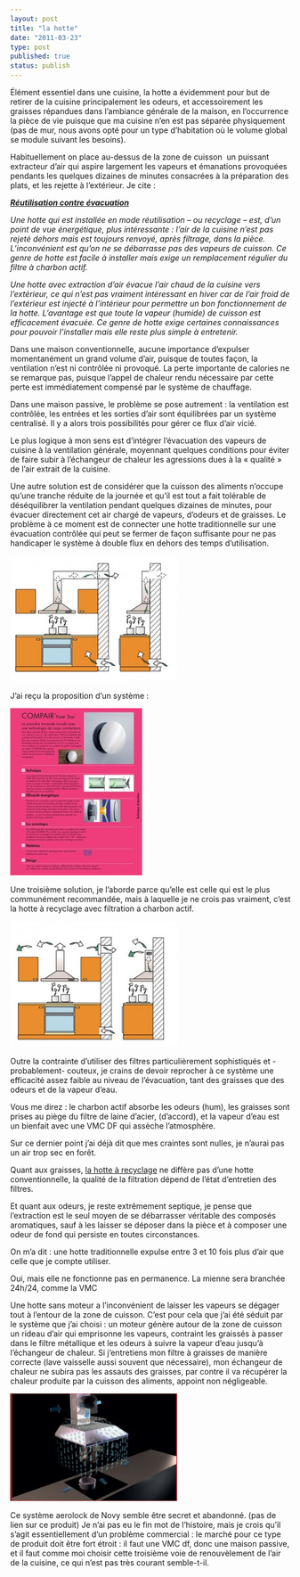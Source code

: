 ```yaml
---
layout: post
title: "la hotte"
date: "2011-03-23"
type: post
published: true
status: publish
---
```


Élément essentiel dans une cuisine, la hotte a évidemment pour but de retirer de la cuisine principalement les odeurs, et accessoirement les graisses répandues dans l’ambiance générale de la maison, en l’occurrence la pièce de vie puisque que ma cuisine n’en est pas séparée physiquement (pas de mur, nous avons opté pour un type d’habitation où le volume global se module suivant les besoins).

Habituellement on place au-dessus de la zone de cuisson  un puissant extracteur d’air qui aspire largement les vapeurs et émanations provoquées pendants les quelques dizaines de minutes consacrées à la préparation des plats, et les rejette à l’extérieur. Je cite :

**_[Réutilisation contre évacuation](http://www.guidedelacuisineequipee.be/fr/electromenagers-hottes-efficacite-recyclage.php   )_**

_Une hotte qui est installée en mode réutilisation – ou recyclage – est, d’un point de vue énergétique, plus intéressante : l’air de la cuisine n’est pas rejeté dehors mais est toujours renvoyé, après filtrage, dans la pièce. L’inconvénient est qu’on ne se débarrasse pas des vapeurs de cuisson. Ce genre de hotte est facile à installer mais exige un remplacement régulier du filtre à charbon actif._

_Une hotte avec extraction d’air évacue l’air chaud de la cuisine vers l’extérieur, ce qui n’est pas vraiment intéressant en hiver car de l’air froid de l’extérieur est injecté à l’intérieur pour permettre un bon fonctionnement de la hotte. L’avantage est que toute la vapeur (humide) de cuisson est efficacement évacuée. Ce genre de hotte exige certaines connaissances pour pouvoir l’installer mais elle reste plus simple à entretenir._

Dans une maison conventionnelle, aucune importance d’expulser momentanément un grand volume d’air, puisque de toutes façon, la ventilation n’est ni contrôlée ni provoqué. La perte importante de calories ne se remarque pas, puisque l’appel de chaleur rendu nécessaire par cette perte est immédiatement compensé par le système de chauffage.

Dans une maison passive, le problème se pose autrement : la ventilation est contrôlée, les entrées et les sorties d’air sont équilibrées par un système centralisé. Il y a alors trois possibilités pour gérer ce flux d’air vicié.

Le plus logique à mon sens est d’intégrer l’évacuation des vapeurs de cuisine à la ventilation générale, moyennant quelques conditions pour éviter de faire subir à l’échangeur de chaleur les agressions dues à la « qualité » de l’air extrait de la cuisine.

Une autre solution est de considérer que la cuisson des aliments n’occupe qu’une tranche réduite de la journée et qu’il est tout a fait tolérable de déséquilibrer la ventilation pendant quelques dizaines de minutes, pour évacuer directement cet air chargé de vapeurs, d’odeurs et de graisses. Le problème à ce moment est de connecter une hotte traditionnelle sur une évacuation contrôlée qui peut se fermer de façon suffisante pour ne pas handicaper le système à double flux en dehors des temps d’utilisation.

![](/images/2011/03/schema-extraction-300x226.jpg "schema-extraction")

J’ai reçu la proposition d’un système :

[![](/images/2011/03/compair-237x300.jpg "compair")](http://www.naber.de/index.php?id=224&L=3)

Une troisième solution, je l’aborde parce qu’elle est celle qui est le plus communément recommandée, mais à laquelle je ne crois pas vraiment, c’est la hotte à recyclage avec filtration a charbon actif.

[![](/images/2011/03/schema-recyclage-300x226.jpg "schema-recyclage")](http://www.inspirationcuisine.com/dossiers/evacuation-ou-recyclage-comment-bien-choisir-sa-hotte/)

Outre la contrainte d’utiliser des filtres particulièrement sophistiqués et -probablement- couteux, je crains de devoir reprocher à ce système une efficacité assez faible au niveau de l’évacuation, tant des graisses que des odeurs et de la vapeur d’eau.

Vous me direz : le charbon actif absorbe les odeurs (hum), les graisses sont prises au piège du filtre de laine d’acier, (d’accord), et la vapeur d’eau est un bienfait avec une VMC DF qui assèche l’atmosphère.

Sur ce dernier point j’ai déjà dit que mes craintes sont nulles, je n’aurai pas un air trop sec en forêt.

Quant aux graisses, [la hotte à recyclage](http://www.bricozone.be/fr/cuisine-equipee/t-hotte-a-recyclage-ou-a-evacuation--7720.html) ne diffère pas d’une hotte conventionnelle, la qualité de la filtration dépend de l’état d’entretien des filtres.

Et quant aux odeurs, je reste extrêmement septique, je pense que l’extraction est le seul moyen de se débarrasser véritable des composés aromatiques, sauf à les laisser se déposer dans la pièce et à composer une odeur de fond qui persiste en toutes circonstances.

On m’a dit : une hotte traditionnelle expulse entre 3 et 10 fois plus d’air que celle que je compte utiliser.

Oui, mais elle ne fonctionne pas en permanence. La mienne sera branchée 24h/24, comme la VMC

Une hotte sans moteur a l’inconvénient de laisser les vapeurs se dégager tout à l’entour de la zone de cuisson. C’est pour cela que j’ai été séduit par le système que j’ai choisi : un moteur génère autour de la zone de cuisson un rideau d’air qui emprisonne les vapeurs, contraint les graissés à passer dans le filtre métallique et les odeurs à suivre la vapeur d’eau jusqu’à l’échangeur de chaleur. Si j’entretiens mon filtre à graisses de manière correcte (lave vaisselle aussi souvent que nécessaire), mon échangeur de chaleur ne subira pas les assauts des graisses, par contre il va récupérer la chaleur produite par la cuisson des aliments, appoint non négligeable.

[![](/images/2011/03/aerolock11-300x193.jpg "aerolock1")](/images/2011/03/aerolock11.jpg)

Ce système aerolock de Novy semble être secret et abandonné. (pas de lien sur ce produit) Je n’ai pas eu le fin mot de l’histoire, mais je crois qu’il s’agit essentiellement d’un problème commercial : le marché pour ce type de produit doit être fort étroit : il faut une VMC df, donc une maison passive, et il faut comme moi choisir cette troisième voie de renouvèlement de l’air de la cuisine, ce qui n’est pas très courant semble-t-il.
